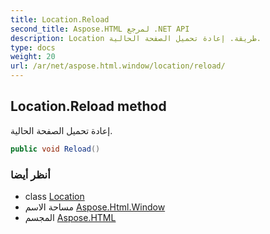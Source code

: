 ```yaml
---
title: Location.Reload
second_title: Aspose.HTML لمرجع .NET API
description: Location طريقة. إعادة تحميل الصفحة الحالية.
type: docs
weight: 20
url: /ar/net/aspose.html.window/location/reload/
---
```

## Location.Reload method

إعادة تحميل الصفحة الحالية.

```csharp
public void Reload()
```

### أنظر أيضا

* class [Location](../)
* مساحة الاسم [Aspose.Html.Window](../../location/)
* المجسم [Aspose.HTML](../../../)


